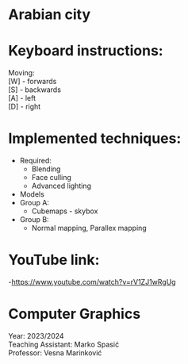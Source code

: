 # Arabian city 
# Keyboard instructions:  
Moving:  
[W] - forwards  
[S] - backwards  
[A] - left   
[D] - right  
# Implemented techniques:  
- Required:
    - Blending
    - Face culling
    - Advanced lighting
- Models
- Group A:
    - Cubemaps - skybox
- Group B:
    - Normal mapping, Parallex mapping
 
# YouTube link:
-https://www.youtube.com/watch?v=rV1ZJ1wRgUg


# Computer Graphics
Year: 2023/2024  
Teaching Assistant: Marko Spasić  
Professor: Vesna Marinković  
